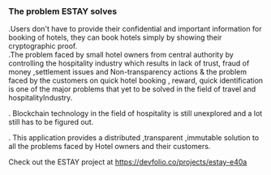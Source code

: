 ### The problem ESTAY solves
.Users don't have to provide their confidential and important information for booking of hotels,
they can book hotels simply by showing their cryptographic proof.
</br>
.The problem faced by small hotel owners from central authority by controlling the hospitality industry which results in lack of trust, fraud of money ,settlement issues and Non-transparency
actions & the problem faced by the customers on quick hotel booking , reward, quick identification is one of the major problems that yet to be solved in the field of travel and hospitalityIndustry.


. Blockchain technology in the field of hospitality is still unexplored and a lot still has to be figured out.

. This application provides a distributed ,transparent ,immutable solution to all the problems faced by Hotel owners and their customers.


Check out the ESTAY project at https://devfolio.co/projects/estay-e40a
